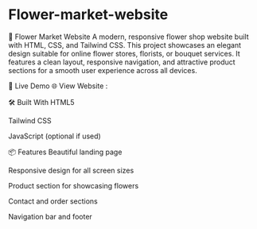 # Flower-market-website
🌸 Flower Market Website A modern, responsive flower shop website built with HTML, CSS, and Tailwind CSS. This project showcases an elegant design suitable for online flower stores, florists, or bouquet services. It features a clean layout, responsive navigation, and attractive product sections for a smooth user experience across all devices.

🚀 Live Demo
🌐 View Website :

🛠️ Built With
HTML5

Tailwind CSS

JavaScript (optional if used)


📦 Features
Beautiful landing page

Responsive design for all screen sizes

Product section for showcasing flowers

Contact and order sections

Navigation bar and footer
